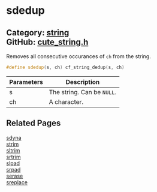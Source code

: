 [//]: # (This file is automatically generated by Cute Framework's docs parser.)
[//]: # (Do not edit this file by hand!)
[//]: # (See: https://github.com/RandyGaul/cute_framework/blob/master/samples/docs_parser.cpp)
[](../header.md ':include')

# sdedup

Category: [string](/api_reference?id=string)  
GitHub: [cute_string.h](https://github.com/RandyGaul/cute_framework/blob/master/include/cute_string.h)  
---

Removes all consecutive occurances of `ch` from the string.

```cpp
#define sdedup(s, ch) cf_string_dedup(s, ch)
```

Parameters | Description
--- | ---
s | The string. Can be `NULL`.
ch | A character.

## Related Pages

[sdyna](/string/sdyna.md)  
[strim](/string/strim.md)  
[sltrim](/string/sltrim.md)  
[srtrim](/string/srtrim.md)  
[slpad](/string/slpad.md)  
[srpad](/string/srpad.md)  
[serase](/string/serase.md)  
[sreplace](/string/sreplace.md)  
